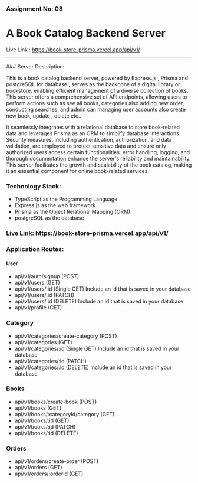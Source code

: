 ### Assignment No: 08

# A Book Catalog Backend Server

Live Link : https://book-store-prisma.vercel.app/api/v1/

<hr>
### Server Description:

This is a book catalog backend server, powered by Express.js , Prisma and postgreSQL for database , serves as the backbone of a digital library or bookstore, enabling efficient management of a diverse collection of books. This server offers a comprehensive set of API endpoints, allowing users to perform actions such as see all books, categories also adding new order, conducting searches, and admin can managing user accounts also create new book, update , delete etc..

It seamlessly integrates with a relational database to store book-related data and leverages Prisma as an ORM to simplify database interactions. Security measures, including authentication, authorization, and data validation, are employed to protect sensitive data and ensure only authorized users access certain functionalities. error handling, logging, and thorough documentation enhance the server's reliability and maintainability. This server facilitates the growth and scalability of the book catalog, making it an essential component for online book-related services.

### Technology Stack:

- TypeScript as the Programming Language.
- Express.js as the web framework.
- Prisma as the Object Relational Mapping (ORM)
- postgreSQL as the database

### Live Link: https://book-store-prisma.vercel.app/api/v1/

### Application Routes:

#### User

- api/v1/auth/signup (POST)
- api/v1/users (GET)
- api/v1/users/:id (Single GET) Include an id that is saved in your database
- api/v1/users/:id (PATCH)
- api/v1/users/:id (DELETE) Include an id that is saved in your database
- api/v1/profile (GET)

### Category

- api/v1/categories/create-category (POST)
- api/v1/categories (GET)
- api/v1/categories/:id (Single GET) Include an id that is saved in your database
- api/v1/categories/:id (PATCH)
- api/v1/categories/:id (DELETE) Include an id that is saved in your database

### Books

- api/v1/books/create-book (POST)
- api/v1/books (GET)
- api/v1/books/:categoryId/category (GET)
- api/v1/books/:id (GET)
- api/v1/books/:id (PATCH)
- api/v1/books/:id (DELETE)

### Orders

- api/v1/orders/create-order (POST)
- api/v1/orders (GET)
- api/v1/orders/:orderId (GET)

<br/>
<br/>

